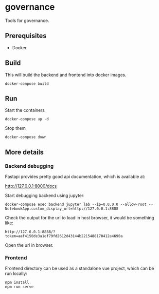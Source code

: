 # governance
Tools for governance.

## Prerequisites

+ Docker

## Build

This will build the backend and frontend into docker images.

```
docker-compose build
```

## Run

Start the containers

```
docker-compose up -d
```

Stop them
```
docker-compose down
```

## More details

### Backend debugging

Fastapi provides pretty good api documentation, which is available at:

http://127.0.0.1:8000/docs

Start debugging backend using jupyter:
```
docker-compose exec backend jupyter lab --ip=0.0.0.0 --allow-root --NotebookApp.custom_display_url=http://127.0.0.1:8888
```

Check the output for the url to load in host browser, it would be something like:
```
http://127.0.0.1:8888/?token=aaf4150de3a1ef79fd2612d43144b2215488170412a4690a
```

Open the url in browser.

### Frontend

Frontend directory can be used as a standalone vue project, which can be run locally:
```
npm install
npm run serve
```
